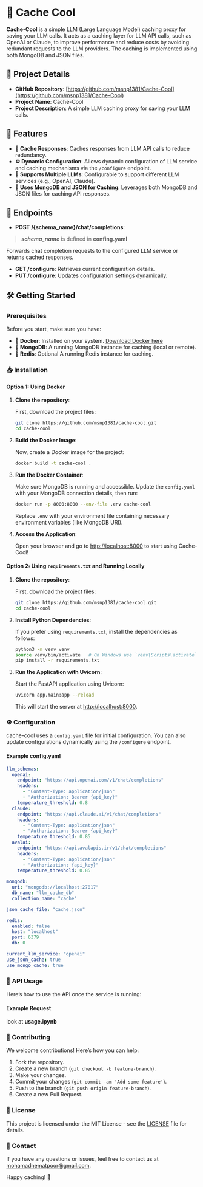 # 🌟 Cache Cool

**Cache-Cool** is a simple LLM (Large Language Model) caching proxy for saving your LLM calls. It acts as a caching layer for LLM API calls, such as OpenAI or Claude, to improve performance and reduce costs by avoiding redundant requests to the LLM providers. The caching is implemented using both MongoDB and JSON files.

## 📌 Project Details

- **GitHub Repository**: [https://github.com/msnp1381/Cache-Cool](https://github.com/msnp1381/Cache-Cool)
- **Project Name**: Cache-Cool
- **Project Description**: A simple LLM caching proxy for saving your LLM calls.

## 🚀 Features

- **💾 Cache Responses**: Caches responses from LLM API calls to reduce redundancy.
- **⚙️ Dynamic Configuration**: Allows dynamic configuration of LLM service and caching mechanisms via the `/configure` endpoint.
- **🔄 Supports Multiple LLMs**: Configurable to support different LLM services (e.g., OpenAI, Claude).
- **📂 Uses MongoDB and JSON for Caching**: Leverages both MongoDB and JSON files for caching API responses.

## 📡 Endpoints

- **POST /{schema_name}/chat/completions**:

> ***schema_name*** is defined in **confing.yaml**
  
Forwards chat completion requests to the configured LLM service or returns cached responses.

- **GET /configure**: Retrieves current configuration details.
- **PUT /configure**: Updates configuration settings dynamically.

## 🛠️ Getting Started

### Prerequisites

Before you start, make sure you have:

- **🐳 Docker**: Installed on your system. [Download Docker here](https://www.docker.com/products/docker-desktop)
- **🍃 MongoDB**: A running MongoDB instance for caching (local or remote).
- **🍅 Redis**: Optional A running Redis instance for caching.

### 📥 Installation

#### Option 1: Using Docker

1. **Clone the repository**:

   First, download the project files:

   ```bash
   git clone https://github.com/msnp1381/cache-cool.git
   cd cache-cool
   ```

2. **Build the Docker Image**:

   Now, create a Docker image for the project:

   ```bash
   docker build -t cache-cool .
   ```

3. **Run the Docker Container**:

   Make sure MongoDB is running and accessible. Update the `config.yaml` with your MongoDB connection details, then run:

   ```bash
   docker run -p 8000:8000 --env-file .env cache-cool
   ```

   Replace `.env` with your environment file containing necessary environment variables (like MongoDB URI).

4. **Access the Application**:

   Open your browser and go to [http://localhost:8000](http://localhost:8000) to start using Cache-Cool!

#### Option 2: Using `requirements.txt` and Running Locally

1. **Clone the repository**:

   First, download the project files:

   ```bash
   git clone https://github.com/msnp1381/cache-cool.git
   cd cache-cool
   ```

2. **Install Python Dependencies**:

   If you prefer using `requirements.txt`, install the dependencies as follows:

   ```bash
   python3 -m venv venv
   source venv/bin/activate   # On Windows use `venv\Scripts\activate`
   pip install -r requirements.txt
   ```

3. **Run the Application with Uvicorn**:

   Start the FastAPI application using Uvicorn:

   ```bash
   uvicorn app.main:app --reload
   ```

   This will start the server at [http://localhost:8000](http://localhost:8000).

### ⚙️ Configuration

cache-cool uses a `config.yaml` file for initial configuration. You can also update configurations dynamically using the `/configure` endpoint.

#### Example config.yaml

```yaml
llm_schemas:
  openai:
    endpoint: "https://api.openai.com/v1/chat/completions"
    headers:
      - "Content-Type: application/json"
      - "Authorization: Bearer {api_key}"
    temperature_threshold: 0.8
  claude:
    endpoint: "https://api.claude.ai/v1/chat/completions"
    headers:
      - "Content-Type: application/json"
      - "Authorization: Bearer {api_key}"
    temperature_threshold: 0.85
  avalai:
    endpoint: "https://api.avalapis.ir/v1/chat/completions"
    headers:
      - "Content-Type: application/json"
      - "Authorization: {api_key}"
    temperature_threshold: 0.85

mongodb:
  uri: "mongodb://localhost:27017"
  db_name: "llm_cache_db"
  collection_name: "cache"

json_cache_file: "cache.json"

redis:
  enabled: false
  host: "localhost"
  port: 6379
  db: 0

current_llm_service: "openai"
use_json_cache: true
use_mongo_cache: true
```

### 📡 API Usage

Here’s how to use the API once the service is running:

#### Example Request

look at **usage.ipynb**

### 🤝 Contributing

We welcome contributions! Here’s how you can help:

1. Fork the repository.
2. Create a new branch (`git checkout -b feature-branch`).
3. Make your changes.
4. Commit your changes (`git commit -am 'Add some feature'`).
5. Push to the branch (`git push origin feature-branch`).
6. Create a new Pull Request.

### 📜 License

This project is licensed under the MIT License - see the [LICENSE](LICENSE) file for details.

### 📧 Contact

If you have any questions or issues, feel free to contact us at [mohamadnematpoor@gmail.com](mailto:mohamadnematpoor@gmail.com).

Happy caching! 🚀
